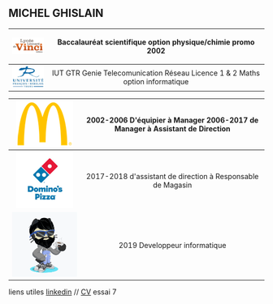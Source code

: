 ## MICHEL GHISLAIN 


| ![Image](lycée.png) | <p> Baccalauréat scientifique option physique/chimie promo 2002 </p> |
| :------------------: | :------------: |
| ![Image](univ.png)|IUT GTR Genie Telecomunication Réseau  Licence 1 & 2 Maths option informatique </code></pre>|


|![Image](mc.png)| 2002-2006 D'équipier à Manager 2006-2017 de Manager à Assistant de Direction|
|:-------------:|:--------------------------: |
|![Image](dom.png)|2017-2018 d'assistant de direction à Responsable de Magasin|
|![Image](cat.png)|2019 Developpeur informatique|


 




liens utiles [linkedin](https://www.linkedin.com/in/ghislain-michel-31b024153/) // [CV](CV_Ghislain_Michel_M2i.docx) essai 7



 
 
